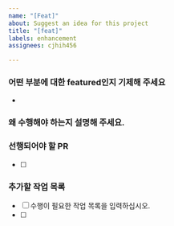 ```yaml
---
name: "[Feat]"
about: Suggest an idea for this project
title: "[feat]"
labels: enhancement
assignees: cjhih456

---
```


### **어떤 부분에 대한 featured인지 기제해 주세요**
- 

### **왜 수행해야 하는지 설명해 주세요.**


### **선행되어야 할 PR** 
- [ ] 

### **추가할 작업 목록**
- [ ] 수행이 필요한 작업 목록을 입력하십시오.
- [ ]
